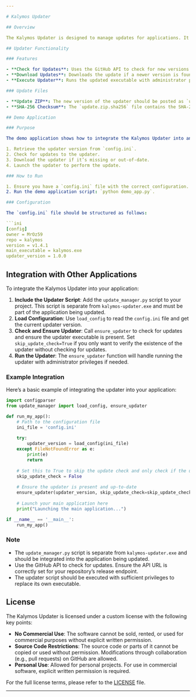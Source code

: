 ```yaml
---

# Kalymos Updater

## Overview

The Kalymos Updater is designed to manage updates for applications. It handles checking for new versions, downloading updates, and applying them. This repository includes the updater script and a demo application to illustrate how to integrate the updater into other projects.

## Updater Functionality

### Features

- **Check for Updates**: Uses the GitHub API to check for new versions of the updater.
- **Download Updates**: Downloads the update if a newer version is found.
- **Execute Updater**: Runs the updated executable with administrator privileges.

### Update Files

- **Update ZIP**: The new version of the updater should be posted as `update.zip`.
- **SHA-256 Checksum**: The `update.zip.sha256` file contains the SHA-256 hash of the `update.zip` to verify its integrity.

## Demo Application

### Purpose

The demo application shows how to integrate the Kalymos Updater into another project. It demonstrates how to:

1. Retrieve the updater version from `config.ini`.
2. Check for updates to the updater.
3. Download the updater if it’s missing or out-of-date.
4. Launch the updater to perform the update.

### How to Run

1. Ensure you have a `config.ini` file with the correct configuration.
2. Run the demo application script: `python demo_app.py`.

### Configuration

The `config.ini` file should be structured as follows:

```ini
[config]
owner = MrOz59
repo = kalymos
version = v1.4.1
main_executable = kalymos.exe
updater_version = 1.0.0
```

## Integration with Other Applications

To integrate the Kalymos Updater into your application:

1. **Include the Updater Script**: Add the `update_manager.py` script to your project. This script is separate from `kalymos-updater.exe` and must be part of the application being updated.
2. **Load Configuration**: Use `load_config` to read the `config.ini` file and get the current updater version.
3. **Check and Ensure Updater**: Call `ensure_updater` to check for updates and ensure the updater executable is present. Set `skip_update_check=True` if you only want to verify the existence of the updater without checking for updates.
4. **Run the Updater**: The `ensure_updater` function will handle running the updater with administrator privileges if needed.

### Example Integration

Here’s a basic example of integrating the updater into your application:

```python
import configparser
from update_manager import load_config, ensure_updater

def run_my_app():
    # Path to the configuration file
    ini_file = 'config.ini'
    
    try:
        updater_version = load_config(ini_file)
    except FileNotFoundError as e:
        print(e)
        return
    
    # Set this to True to skip the update check and only check if the updater executable exists
    skip_update_check = False
    
    # Ensure the updater is present and up-to-date
    ensure_updater(updater_version, skip_update_check=skip_update_check)
    
    # Launch your main application here
    print("Launching the main application...")

if __name__ == '__main__':
    run_my_app()
```

### Note

- The `update_manager.py` script is separate from `kalymos-updater.exe` and should be integrated into the application being updated.
- Use the GitHub API to check for updates. Ensure the API URL is correctly set for your repository’s release endpoint.
- The updater script should be executed with sufficient privileges to replace its own executable.

## License

The Kalymos Updater is licensed under a custom license with the following key points:

- **No Commercial Use**: The software cannot be sold, rented, or used for commercial purposes without explicit written permission.
- **Source Code Restrictions**: The source code or parts of it cannot be copied or used without permission. Modifications through collaboration (e.g., pull requests) on GitHub are allowed.
- **Personal Use**: Allowed for personal projects. For use in commercial software, explicit written permission is required.

For the full license terms, please refer to the [LICENSE](LICENSE) file.

---
```

